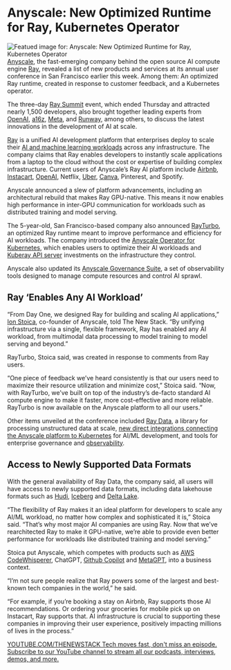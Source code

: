 # Anyscale: New Optimized Runtime for Ray, Kubernetes Operator
![Featued image for: Anyscale: New Optimized Runtime for Ray, Kubernetes Operator](https://cdn.thenewstack.io/media/2024/10/786be763-anyscale-new-optimized-runtime-for-ray-kubernetes-operator-2-1024x576.png)
[Anyscale](https://www.anyscale.com/), the fast-emerging company behind the open source AI compute engine [Ray](https://thenewstack.io/how-ray-a-distributed-ai-framework-helps-power-chatgpt/), revealed a list of new products and services at its annual user conference in San Francisco earlier this week.
Among them: An optimized Ray runtime, created in response to customer feedback, and a Kubernetes operator.

The three-day [Ray Summit](https://raysummit.anyscale.com/flow/anyscale/raysummit2024/landing/page/eventsite) event, which ended Thursday and attracted nearly 1,500 developers, also brought together leading experts from [OpenAI](https://thenewstack.io/openais-realtime-api-takes-a-bow/), [a16z](https://a16z.com/), [Meta](https://about.meta.com/?utm_content=inline+mention), and [Runway](https://runwayml.com/), among others, to discuss the latest innovations in the development of AI at scale.

[Ray](https://www.anyscale.com/ray-open-source) is a unified AI development platform that enterprises deploy to scale their [AI and machine learning workloads](https://thenewstack.io/ai-engineering/) across any infrastructure. The company claims that Ray enables developers to instantly scale applications from a laptop to the cloud without the cost or expertise of building complex infrastructure.
Current users of Anyscale’s Ray AI platform include [Airbnb](https://thenewstack.io/airbnb-builds-a-second-neural-network-to-diversify-listings/), [Instacart](https://thenewstack.io/instacart-speeds-ml-deployments-with-hybrid-mlops-platform/), [OpenAI](https://thenewstack.io/how-ray-a-distributed-ai-framework-helps-power-chatgpt/), Netflix, [Uber](https://thenewstack.io/how-uber-eats-uses-machine-learning-to-estimate-delivery-times/), [Canva](https://thenewstack.io/canva-launches-developer-platform-eyes-generative-ai-apps/), Pinterest, and Spotify.

Anyscale announced a slew of platform advancements, including an architectural rebuild that makes Ray GPU-native. This means it now enables high performance in inter-GPU communication for workloads such as distributed training and model serving.

The 5-year-old, San Francisco-based company also announced [RayTurbo](https://www.anyscale.com/blog/announcing-anyscale-rayturbo), an optimized Ray runtime meant to improve performance and efficiency for AI workloads. The company introduced the [Anyscale Operator for Kubernetes](https://www.anyscale.com/blog/announcing-anyscale-on-kubernetes-k8s), which enables users to optimize their AI workloads and [Kuberay API server](https://ray-project.github.io/kuberay/components/apiserver/) investments on the infrastructure they control.

Anyscale also updated its [Anyscale Governance Suite](https://www.anyscale.com/blog/enterprise-governance-observability), a set of observability tools designed to manage compute resources and control AI sprawl.

## Ray ‘Enables Any AI Workload’
“From Day One, we designed Ray for building and scaling AI applications,” [Ion Stoica](https://www.linkedin.com/in/ionstoica/), co-founder of Anyscale, told The New Stack. “By unifying infrastructure via a single, flexible framework, Ray has enabled any AI workload, from multimodal data processing to model training to model serving and beyond.”

RayTurbo, Stoica said, was created in response to comments from Ray users.

“One piece of feedback we’ve heard consistently is that our users need to maximize their resource utilization and minimize cost,” Stoica said. “Now, with RayTurbo, we’ve built on top of the industry’s de-facto standard AI compute engine to make it faster, more cost-effective and more reliable. RayTurbo is now available on the Anyscale platform to all our users.”

Other items unveiled at the conference included [Ray Data](https://docs.ray.io/en/latest/data/data.html), a library for processing unstructured data at scale, [new direct integrations connecting the Anyscale platform to Kubernetes](https://www.anyscale.com/blog/announcing-anyscale-on-kubernetes-k8s) for AI/ML development, and tools for enterprise governance and [observability](https://thenewstack.io/observability/).

## Access to Newly Supported Data Formats
With the general availability of Ray Data, the company said, all users will have access to newly supported data formats, including data lakehouse formats such as [Hudi](https://hudi.apache.org/), [Iceberg](https://thenewstack.io/apache-iceberg-a-different-table-design-for-big-data/) and [Delta Lake](https://thenewstack.io/delta-lake-a-layer-to-ensure-data-quality/).

“The flexibility of Ray makes it an ideal platform for developers to scale any AI/ML workload, no matter how complex and sophisticated it is,” Stoica said. “That’s why most major AI companies are using Ray. Now that we’ve rearchitected Ray to make it GPU-native, we’re able to provide even better performance for workloads like distributed training and model serving.”

Stoica put Anyscale, which competes with products such as [AWS](https://aws.amazon.com/?utm_content=inline+mention) [CodeWhisperer](https://thenewstack.io/developer-tool-integrations-with-ai-the-aws-approach/), ChatGPT, [Github Copilot](https://thenewstack.io/go-big-or-go-home-what-github-learned-building-copilot/) and [MetaGPT](https://www.deepwisdom.ai/), into a business context.

“I’m not sure people realize that Ray powers some of the largest and best-known tech companies in the world,” he said.

“For example, if you’re booking a stay on Airbnb, Ray supports those AI recommendations. Or ordering your groceries for mobile pick up on Instacart, Ray supports that. AI infrastructure is crucial to supporting these companies in improving their user experience, positively impacting millions of lives in the process.”

[
YOUTUBE.COM/THENEWSTACK
Tech moves fast, don't miss an episode. Subscribe to our YouTube
channel to stream all our podcasts, interviews, demos, and more.
](https://youtube.com/thenewstack?sub_confirmation=1)